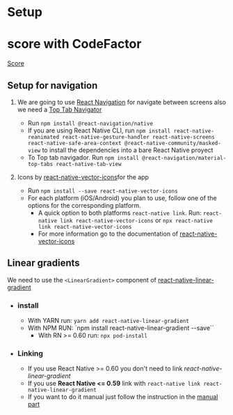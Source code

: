 # Setup

# score with CodeFactor
[Score](https://www.codefactor.io/repository/github/brightcoders-bootcamps/conference-app-owenramire)

## Setup for navigation
1. We are going to use [React Navigation](https://reactnavigation.org/docs/getting-started/) for navigate between screens also we need a [Top Tab Navigator](https://reactnavigation.org/docs/material-top-tab-navigator)
    - Run `npm install @react-navigation/native`  
    - If you are using React Native CLI, run `npm install react-native-reanimated react-native-gesture-handler react-native-screens react-native-safe-area-context @react-native-community/masked-view` to install the dependencies into a bare React Native proyect
    - To Top tab navigador. Run `npm install @react-navigation/material-top-tabs react-native-tab-view`

2. Icons by [react-native-vector-icons](https://github.com/oblador/react-native-vector-icons)for the app
    - Run `npm install --save react-native-vector-icons`
    - For each platform (iOS/Android) you plan to use, follow one of the options for the corresponding platform.
        - A quick option to both platforms `react-native link`. 
        Run: `react-native link react-native-vector-icons` or `npx react-native link react-native-vector-icons`
        - For more information go to the documentation of [react-native-vector-icons](https://github.com/oblador/react-native-vector-icons)

## Linear gradients
We need to use the `<LinearGradient>` component of [react-native-linear-gradient](https://github.com/react-native-community/react-native-linear-gradient) 
- ### install
  - With YARN run: `yarn add react-native-linear-gradient`
  - With NPM RUN: `npm install react-native-linear-gradient --save``
    - With RN  >= 0.60 run: `npx pod-install`
- ### Linking
  - If you use React Native >= 0.60 you don't need to link *react-native-linear-gradient*
  - If you use **React Native <= 0.59** link with `react-native link react-native-linear-gradient`
  - If you want to do it manual just follow the instruction in the [manual part](https://github.com/react-native-community/react-native-linear-gradient#manual)